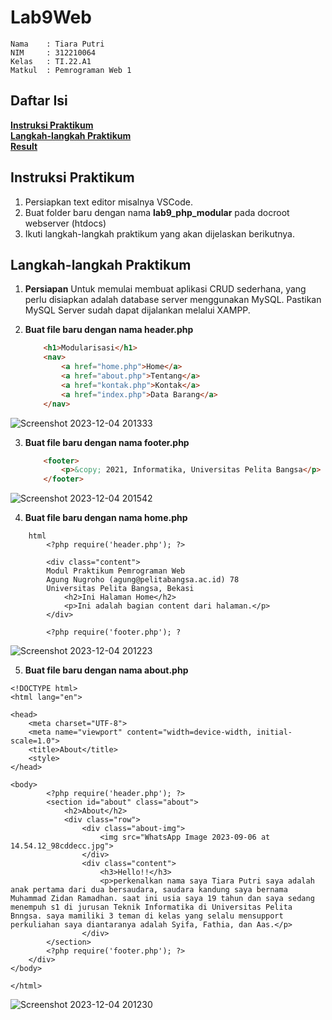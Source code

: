 # Lab9Web

```
Nama    : Tiara Putri
NIM     : 312210064
Kelas   : TI.22.A1
Matkul  : Pemrograman Web 1
```

## **Daftar Isi**
**[Instruksi Praktikum](#instruksi-praktikum)**         
**[Langkah-langkah Praktikum](#langkah-langkah-praktikum)**         
**[Result](#result)**

## **Instruksi Praktikum**
1. Persiapkan text editor misalnya VSCode.
2. Buat folder baru dengan nama **lab9_php_modular** pada docroot webserver 
(htdocs)
3. Ikuti langkah-langkah praktikum yang akan dijelaskan berikutnya.

## **Langkah-langkah Praktikum**
1. **Persiapan**
Untuk memulai membuat aplikasi CRUD sederhana, yang perlu disiapkan adalah 
database server menggunakan MySQL. Pastikan MySQL Server sudah dapat dijalankan 
melalui XAMPP. 

2. **Buat file baru dengan nama header.php**
    ```html
        <h1>Modularisasi</h1>
        <nav>
            <a href="home.php">Home</a>
            <a href="about.php">Tentang</a>
            <a href="kontak.php">Kontak</a>
            <a href="index.php">Data Barang</a>
        </nav>
    ```
![Screenshot 2023-12-04 201333](https://github.com/tiaraputriiiiii/Lab9Web/assets/115775237/5bb05998-cd74-42e9-b9d9-dae6ba44cedc)

3. **Buat file baru dengan nama footer.php**
    ```html
        <footer>
            <p>&copy; 2021, Informatika, Universitas Pelita Bangsa</p>
        </footer>
    ```
![Screenshot 2023-12-04 201542](https://github.com/tiaraputriiiiii/Lab9Web/assets/115775237/2dd7eb82-83b9-40fb-a8b9-d7d2b278ef5b)

4. **Buat file baru dengan nama home.php**
```
    html 
        <?php require('header.php'); ?>

        <div class="content">
        Modul Praktikum Pemrograman Web
        Agung Nugroho (agung@pelitabangsa.ac.id) 78
        Universitas Pelita Bangsa, Bekasi
            <h2>Ini Halaman Home</h2>
            <p>Ini adalah bagian content dari halaman.</p>
        </div>

        <?php require('footer.php'); ?
```
![Screenshot 2023-12-04 201223](https://github.com/tiaraputriiiiii/Lab9Web/assets/115775237/77e7ea7c-744b-476f-bade-d451784494da)

5. **Buat file baru dengan nama about.php**

```
<!DOCTYPE html>
<html lang="en">

<head>
    <meta charset="UTF-8">
    <meta name="viewport" content="width=device-width, initial-scale=1.0">
    <title>About</title>
    <style>
</head>

<body>
        <?php require('header.php'); ?>
        <section id="about" class="about">
            <h2>About</h2>
            <div class="row">
                <div class="about-img">
                    <img src="WhatsApp Image 2023-09-06 at 14.54.12_98cddecc.jpg">
                </div>
                <div class="content">
                    <h3>Hello!!</h3>
                    <p>perkenalkan nama saya Tiara Putri saya adalah anak pertama dari dua bersaudara, saudara kandung saya bernama Muhammad Zidan Ramadhan. saat ini usia saya 19 tahun dan saya sedang menempuh s1 di jurusan Teknik Informatika di Universitas Pelita Bnngsa. saya mamiliki 3 teman di kelas yang selalu mensupport perkuliahan saya diantaranya adalah Syifa, Fathia, dan Aas.</p>
                </div>
        </section>
        <?php require('footer.php'); ?>
    </div>
</body>

</html>
```

![Screenshot 2023-12-04 201230](https://github.com/tiaraputriiiiii/Lab9Web/assets/115775237/00d723f2-9c13-464f-9c6d-94fc5f6ee560)
